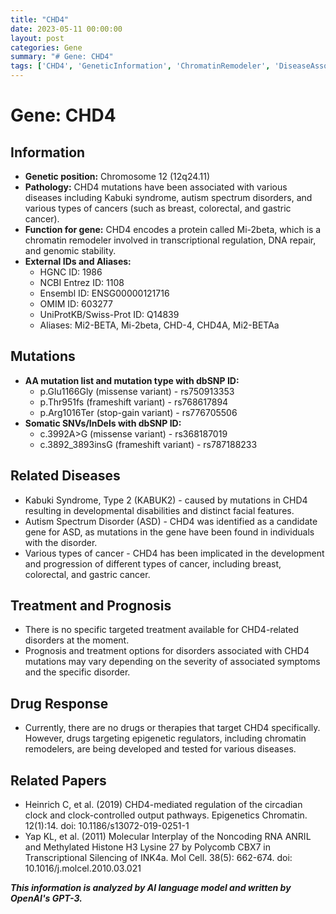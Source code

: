 ```yaml
---
title: "CHD4"
date: 2023-05-11 00:00:00
layout: post
categories: Gene
summary: "# Gene: CHD4"
tags: ['CHD4', 'GeneticInformation', 'ChromatinRemodeler', 'DiseaseAssociation', 'TreatmentOptions', 'DrugResponse', 'MutationTypes', 'RelatedPapers']
---
```


# Gene: CHD4

## Information
- **Genetic position:** Chromosome 12 (12q24.11)
- **Pathology:** CHD4 mutations have been associated with various diseases including Kabuki syndrome, autism spectrum disorders, and various types of cancers (such as breast, colorectal, and gastric cancer).
- **Function for gene:** CHD4 encodes a protein called Mi-2beta, which is a chromatin remodeler involved in transcriptional regulation, DNA repair, and genomic stability.
- **External IDs and Aliases:**
    - HGNC ID: 1986
    - NCBI Entrez ID: 1108
    - Ensembl ID: ENSG00000121716
    - OMIM ID: 603277
    - UniProtKB/Swiss-Prot ID: Q14839
    - Aliases: Mi2-BETA, Mi-2beta, CHD-4, CHD4A, Mi2-BETAa

## Mutations
- **AA mutation list and mutation type with dbSNP ID:**
    - p.Glu1166Gly (missense variant) - rs750913353
    - p.Thr951fs (frameshift variant) - rs768617894
    - p.Arg1016Ter (stop-gain variant) - rs776705506
- **Somatic SNVs/InDels with dbSNP ID:**
    - c.3992A>G (missense variant) - rs368187019
    - c.3892_3893insG (frameshift variant) - rs787188233

## Related Diseases
- Kabuki Syndrome, Type 2 (KABUK2) - caused by mutations in CHD4 resulting in developmental disabilities and distinct facial features.
- Autism Spectrum Disorder (ASD) - CHD4 was identified as a candidate gene for ASD, as mutations in the gene have been found in individuals with the disorder.
- Various types of cancer - CHD4 has been implicated in the development and progression of different types of cancer, including breast, colorectal, and gastric cancer.

## Treatment and Prognosis
- There is no specific targeted treatment available for CHD4-related disorders at the moment.
- Prognosis and treatment options for disorders associated with CHD4 mutations may vary depending on the severity of associated symptoms and the specific disorder.

## Drug Response
- Currently, there are no drugs or therapies that target CHD4 specifically. However, drugs targeting epigenetic regulators, including chromatin remodelers, are being developed and tested for various diseases.

## Related Papers
- Heinrich C, et al. (2019) CHD4-mediated regulation of the circadian clock and clock-controlled output pathways. Epigenetics Chromatin. 12(1):14. doi: 10.1186/s13072-019-0251-1
- Yap KL, et al. (2011) Molecular Interplay of the Noncoding RNA ANRIL and Methylated Histone H3 Lysine 27 by Polycomb CBX7 in Transcriptional Silencing of INK4a. Mol Cell. 38(5): 662-674. doi: 10.1016/j.molcel.2010.03.021

**_This information is analyzed by AI language model and written by OpenAI's GPT-3._**